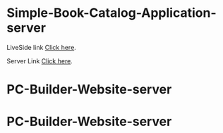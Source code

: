 # Simple-Book-Catalog-Application-server

LiveSide link [Click here](https://github.com/Hasan-Rifat/Simple-Book-Catalog-Application-client).

Server Link [Click here](https://github.com/Hasan-Rifat/Simple-Book-Catalog-Application-server).
# PC-Builder-Website-server
# PC-Builder-Website-server
